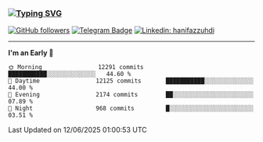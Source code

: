 ### [![Typing SVG](https://readme-typing-svg.herokuapp.com?font=lato&size=22&lines=Hi+There+👋)](https://git.io/typing-svg) 

[![GitHub followers](https://img.shields.io/github/followers/hanifazzuhdi?label=Follow&style=social)](https://github.com/hanifazzuhdi/?tab=follow) 
[![Telegram Badge](https://img.shields.io/badge/-hanif0198-blue?style=social&logo=telegram&link=https://www.t.me/hanif0198/)](https://www.t.me/hanif0198/) 
[![Linkedin: hanifazzuhdi](https://img.shields.io/badge/-hanifazzuhdi-blue?style=flat-square&logo=Linkedin&logoColor=white&link=https://www.linkedin.com/in/hanif-az-zuhdi-69688019b/)](https://www.linkedin.com/in/hanif-az-zuhdi-69688019b/) 

<hr/>

<!--START_SECTION:waka-->
**I'm an Early 🐤** 

```text
🌞 Morning                12291 commits       ███████████░░░░░░░░░░░░░░   44.60 % 
🌆 Daytime                12125 commits       ███████████░░░░░░░░░░░░░░   44.00 % 
🌃 Evening                2174 commits        ██░░░░░░░░░░░░░░░░░░░░░░░   07.89 % 
🌙 Night                  968 commits         █░░░░░░░░░░░░░░░░░░░░░░░░   03.51 % 
```



 Last Updated on 12/06/2025 01:00:53 UTC
<!--END_SECTION:waka-->
